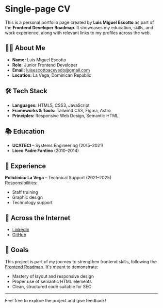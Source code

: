 
# Single-page CV

This is a personal portfolio page created by **Luis Miguel Escotto** as part of the **Frontend Developer Roadmap**. It showcases my education, skills, and work experience, along with relevant links to my profiles across the web.

## 🧑‍💻 About Me

- **Name:** Luis Miguel Escotto  
- **Role:** Junior Frontend Developer  
- **Email:** luisescottoacevedo@gmail.com  
- **Location:** La Vega, Dominican Republic  

## 🛠️ Tech Stack

- **Languages:** HTML5, CSS3, JavaScript  
- **Frameworks & Tools:** Tailwind CSS, Figma, Astro  
- **Principles:** Responsive Web Design, Semantic HTML

## 📚 Education

- **UCATECI** – Systems Engineering (2015–2021)  
- **Liceo Padre Fantino** (2010–2014)

## 💼 Experience

**Policlínico La Vega** – Technical Support (2021–2025)  
Responsibilities:
- Staff training  
- Graphic design  
- Technology support  

## 🔗 Across the Internet

- [LinkedIn](https://www.linkedin.com/in/luis-escotto-acevedo-84b606272/)
- [GitHub](https://github.com/Luisescotto)

## 🚀 Goals

This project is part of my journey to strengthen frontend skills, following the [Frontend Roadmap](https://roadmap.sh/frontend). It's meant to demonstrate:
- Mastery of layout and responsive design  
- Proper use of semantic HTML elements  
- Clean, structured code suitable for SEO

---

Feel free to explore the project and give feedback!

